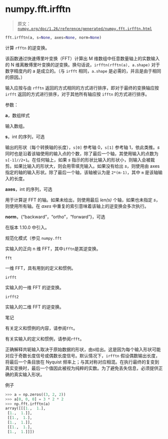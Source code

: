 # numpy.fft.irfftn

> 原文：[`numpy.org/doc/1.26/reference/generated/numpy.fft.irfftn.html`](https://numpy.org/doc/1.26/reference/generated/numpy.fft.irfftn.html)

```py
fft.irfftn(a, s=None, axes=None, norm=None)
```

计算 `rfftn` 的逆变换。

该函数通过快速傅里叶变换（FFT）计算出 M 维数组中任意数量轴上的实数输入的 N 维离散傅里叶变换的逆变换。换句话说，`irfftn(rfftn(a), a.shape)` 对于数字精度内的 a 是成立的。（与 `irfft` 相同，`a.shape` 是必需的，并且是由于相同的原因。）

输入应按与由 `rfftn` 返回的方式相同的方式进行排序，即对于最终的变换轴应按 `irfft` 返回的方式进行排序，对于其他所有轴应按 `ifftn` 的方式进行排序。

参数：

**a**，数组样式

输入数组。

**s**，int 的序列，可选

输出的形状（每个转换轴的长度），`s[0]` 参考轴 0，`s[1]` 参考轴 1，依此类推。*s* 同时也是沿着该轴使用的输入点的个数，除了最后一个轴，其使用输入的点数为 `s[-1]//2+1`。在任何轴上，如果 *s* 指示的形状比输入的形状小，则输入会被裁剪。如果比输入的形状大，则会用零填充输入。如果没有给出 *s*，则使用由 axes 指定的轴的输入形状。除了最后一个轴，该轴被认为是 `2*(m-1)`，其中 `m` 是该轴输入的长度。

**axes**，int 的序列，可选

用于计算逆 FFT 的轴。如果未给出，则使用最后 *len(s)* 个轴，如果也未指定 *s*，则使用所有轴。在 *axes* 中重复的索引意味着该轴上的逆变换会多次执行。

**norm**，{“backward”，“ortho”，“forward”}，可选

在版本 1.10.0 中引入。

规范化模式（参见 `numpy.fft`

实输入的正向 n 维 FFT，其中`ifftn`是其逆变换。

`fft`

一维 FFT，具有用到的定义和惯例。

`irfft`

实输入的一维 FFT 的逆变换。

`irfft2`

实输入的二维 FFT 的逆变换。

笔记

有关定义和惯例的内容，请参阅`fft`。

有关实输入的定义和惯例，请参阅`rfft`。

正确解释共轭输入取决于原始数据的形状，由*s*给出。这是因为每个输入形状可能对应于奇数长度信号或偶数长度信号。默认情况下，`irfftn` 假设偶数输出长度，将最后一个条目放在 Nyquist 频率上；与其对称对应相混。在执行最终的复变到真实变换时，最后一个值因此被视为纯粹的实数。为了避免丢失信息，必须提供正确的真实输入形状。

例子

```py
>>> a = np.zeros((3, 2, 2))
>>> a[0, 0, 0] = 3 * 2 * 2
>>> np.fft.irfftn(a)
array([[[1.,  1.],
 [1.,  1.]],
 [[1.,  1.],
 [1.,  1.]],
 [[1.,  1.],
 [1.,  1.]]]) 
```
